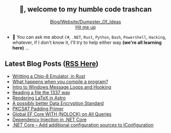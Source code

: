 <h2 align="center">👋, welcome to my humble code trashcan</h2>
<p align="center">
  <a href="https://mcaramalho.com">Blog/Website/Dumpster_Of_Ideas</a>
  <br>  
  <a href="mailto: rezzmk@protonmail.com">Hit me up</a>
</p>

- 💬 You can ask me about `C#`, `.NET`, `Rust`, `Python`, `Bash`, `Powershell`, `Hacking`, whatever, if I don't know it, I'll try to help either way **(we're all learning here)** ...

## Latest Blog Posts ([RSS Here](https://mcaramalho.com/rss.xml))
- [Writting a Chip-8 Emulator, in Rust](https://mcaramalho.com/posts/rust-chip8-emulator/)
- [What happens when you compile a program?](https://mcaramalho.com/posts/what-happens-in-compilation/)
- [Intro to Windows Message Loops and Hooking](https://mcaramalho.com/posts/windows-hooks/)
- [Reading a file the 1337 way](https://mcaramalho.com/posts/reading-files-1337/)
- [Rendering LaTeX in Astro](https://mcaramalho.com/posts/astro-blog-latex/)
- [A possibly better Data Encryption Standard](https://mcaramalho.com/posts/enhanced-data-encryption-standard/)
- [PKCS#7 Padding Primer](https://mcaramalho.com/posts/pkcs7-padding/)
- [Global EF Core WITH (NOLOCK) on All Queries](https://mcaramalho.com/posts/global-with-nolock-dotnet-efcore/)
- [Dependency Injection in .NET Core](https://mcaramalho.com/posts/dependency-injection/)
- [.NET Core – Add additional configuration sources to IConfiguration](https://mcaramalho.com/posts/netcore-add-additional-configuration-sources-to-iconfig/)
